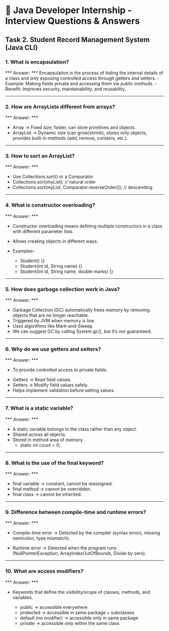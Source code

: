 # 📘 Java Developer Internship - Interview Questions & Answers

## Task 2. Student Record Management System (Java CLI)


### 1. What is encapsulation?

*** Answer: *** Encapsulation is the process of hiding the internal details of a class and only exposing controlled access through getters and setters.
    - Example: Making fields private and accessing them via public methods.
    - Benefit: Improves security, maintainability, and reusability.

---
### 2. How are ArrayLists different from arrays?
*** Answer: ***
* Array → Fixed size, faster, can store primitives and objects.
* ArrayList → Dynamic size (can grow/shrink), stores only objects, provides built-in methods (add, remove, contains, etc.).

---
### 3. How to sort an ArrayList?
*** Answer: ***
* Use Collections.sort() or a Comparator.
* Collections.sort(myList); // natural order
* Collections.sort(myList, Comparator.reverseOrder()); // descending

---
### 4. What is constructor overloading?
*** Answer: ***
* Constructor overloading means defining multiple constructors in a class with different parameter lists.

* Allows creating objects in different ways.
* Examples-
    - Student() {}
    - Student(int id, String name) {}
    - Student(int id, String name, double marks) {}

---

### 5. How does garbage collection work in Java?
*** Answer: ***
* Garbage Collection (GC) automatically frees memory by removing objects that are no longer reachable.
* Triggered by JVM when memory is low.
* Uses algorithms like Mark-and-Sweep.
* We can suggest GC by calling System.gc(), but it’s not guaranteed.

---
### 6. Why do we use getters and setters?
*** Answer: ***
* To provide controlled access to private fields.
- Getters → Read field values.
- Setters → Modify field values safely.
- Helps implement validation before setting values.

---
### 7. What is a static variable?
*** Answer: ***
* A static variable belongs to the class rather than any object.
* Shared across all objects.
* Stored in method area of memory.
    - static int count = 0;

---
### 8. What is the use of the final keyword?
*** Answer: ***
* final variable → constant, cannot be reassigned.
* final method → cannot be overridden.
* final class → cannot be inherited.

---
### 9. Difference between compile-time and runtime errors?
*** Answer: ***
* Compile-time error → Detected by the compiler (syntax errors, missing semicolon, type mismatch).

* Runtime error → Detected when the program runs (NullPointerException, ArrayIndexOutOfBounds, Divide by zero).


---
### 10. What are access modifiers?
*** Answer: ***
* Keywords that define the visibility/scope of classes, methods, and variables.

    - public → accessible everywhere
    - protected → accessible in same package + subclasses
    - default (no modifier) → accessible only in same package
    - private → accessible only within the same class